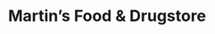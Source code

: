 ---
title: "Martin’s Food & Drugstore"
url: /rising-sun/martins-food-and-drugstore/
shop: supermarket
---
